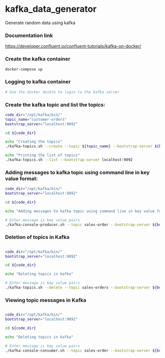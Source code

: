# kafka_data_generator
Generate random data using kafka

### Documentation link
https://developer.confluent.io/confluent-tutorials/kafka-on-docker/



### Create the kafka container
```bash
docker-compose up
```

### Logging to kafka container
```bash
# Use the docker deskto to login to the kafka server

```

### Create the kafka topic and list the topics:
```bash
code_dir="/opt/kafka/bin/"
topic_name="customer-orders"
bootstrap_server="localhost:9092"

cd ${code_dir}

echo "Creating the topics"
./kafka-topics.sh --create --topic ${topic_name} --bootstrap-server ${bootstrap_server}

echo "Printing the list of topics"
./kafka-topics.sh --list --bootstrap-server localhost:9092

```

### Adding messages to kafka topic using command line in key value format:
```bash
code_dir="/opt/kafka/bin/"
bootstrap_server="localhost:9092"

cd ${code_dir}

echo "Adding messages to kafka topic using command line in key value format"

# Enter message is key value pairs
./kafka-console-producer.sh --topic sales-order --bootstrap-server ${bootstrap_server} --property "parse.key=true" --property "key.separator=:"

```

### Deletion of topics in Kafka
```bash

code_dir="/opt/kafka/bin/"
bootstrap_server="localhost:9092"

cd ${code_dir}

echo "Deleting topics in kafka"

# Enter message is key value pairs
./kafka-topics.sh --delete --topic sales-orders --bootstrap-server ${bootstrap_server}

```

### Viewing topic messages in Kafka
```bash

code_dir="/opt/kafka/bin/"
bootstrap_server="localhost:9092"

cd ${code_dir}

echo "Deleting topics in kafka"

# Enter message is key value pairs
./kafka-console-consumer.sh --topic sales-order --bootstrap-server ${bootstrap_server} --from-beginning

```